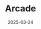 ---  
layout: startup_page  
title: "Arcade"  
id: "arcade.ai"  
permalink: "/arcadearcade.ai03242025/"  
website: "https://www.arcade.ai/"  
funding_round: "Series A"  
funding_amount: "$25M"  
investors: "Laura Chau (Canaan Partners), Kirsten Green (Forerunner), April Underwood (Adverb Ventures), Sol Bier (Factorial Funds), Ashton Kutcher (Sound Ventures), Offline Ventures, Reid Hoffman (LinkedIn co-founder), Inspired Capital, Torch Capital, David Luan"  
about: "Arcade is a generative AI marketplace that designs jewelry and is expanding its offerings to home goods like rugs. It leverages AI to allow users to create custom designs and pairs them with manufacturers. The company also offers a seller program and an entrepreneur program to increase commissions."  
markets: "AI, E-commerce, Design"  
hq: "San Francisco, California, United States"  
founded_year: "2023"  
linkedin: "https://www.linkedin.com/company/arcadeinc"  
twitter: "https://twitter.com/arcade_ai"  
instagram: ""  
facebook: ""  
crunchbase: "https://www.crunchbase.com/organization/arcade-ai-jewelry"  
pitchbook: "https://pitchbook.com/profiles/company/617749-75"  

date_display: "24-Mar-2025"  
date: "2025-03-24"

# SEO Optimization  
meta_title: "Arcade - Series A Funding ($25M)"  
meta_description: "Arcade, Arcade is a generative AI marketplace that designs jewelry and is expanding its offerings to home goods like rugs. It leverages AI to allow users to c..."  
meta_keywords: "Arcade, AI, E-commerce, Design, Series A funding"  
canonical_url: "https://startup.projectstartups.com/arcadearcade.ai03242025/"  
---